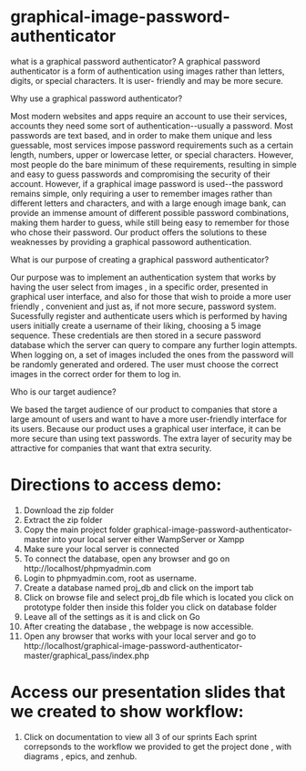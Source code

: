 # graphical-image-password-authenticator

what is a graphical password authenticator? 
A graphical password authenticator is a form of authentication using images rather than letters, digits, or special characters. It is user- friendly and may be more secure.

Why use a graphical password authenticator?

Most modern websites and apps require an account to use their services, accounts they need some sort of authentication--usually a password. 
Most passwords are text based, and in order to make them unique and less guessable, most services impose password requirements such as a certain length, numbers, 
upper or lowercase letter, or special characters. However, most people do the bare minimum of these requirements, resulting in simple and easy to guess passwords 
and compromising the security of their account.
However, if a graphical image password is used--the password remains simple, only requiring a user to remember images rather than different letters and characters, 
and with a large enough image bank, can provide an immense amount of different possible password combinations, 
making them harder to guess, while still being easy to remember for those who chose their password.
Our product offers the solutions to these weaknesses by providing a graphical passoword authentication.

What is our purpose of creating a graphical password authenticator?

Our purpose was to implement an authentication system  that works by having the user select from images , in a specific order, presented in graphical user interface, and also for those that wish to proide a more user friendly , convenient and just as, if not more secure, password system. 
Sucessfully register and authenticate users which is  performed by having users initially create a username of their liking, 
choosing a 5 image sequence. These credentials are then stored in a secure password database which the server can query to compare any further login attempts. 
When logging on, a set of images included the ones from the password will be randomly generated and ordered. 
The user must choose the correct images in the correct order for them to log in.

Who is our target audience?

We based the target audience of our product to companies that store a large amount of users and want to have a more user-friendly interface for its users. 
Because our product uses a graphical user interface, it can be more secure than using text passwords. 
The extra layer of security may be attractive for companies that want that extra security.


# Directions to access demo:
1. Download the zip folder
2. Extract the zip folder
3. Copy the main project folder graphical-image-password-authenticator-master into your local server either WampServer or Xampp
4. Make sure your local server is connected
5. To connect the database, open any browser and go on http://localhost/phpmyadmin.com
6. Login to phpmyadmin.com, root as username.
7. Create a database named proj_db and click on the import tab
8. Click on browse file and select proj_db file which is located you click on prototype folder then inside this folder you click on database folder
9. Leave all of the settings as it is and click on Go
10. After creating the database , the webpage is now accessible.
11. Open any browser that works with your local server and go to http://localhost/graphical-image-password-authenticator-master/graphical_pass/index.php


# Access our presentation slides that we created to show workflow:
1. Click on documentation to view all 3 of our sprints 
Each sprint correpsonds to the workflow we provided to get the project done , with diagrams , epics, and zenhub.
